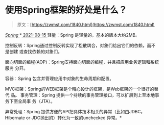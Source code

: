 <!--yml
category: 未分类
date: 0001-01-01 00:00:00
-->

# 使用Spring框架的好处是什么？

> 原文：[https://zwmst.com/1840.html](https://zwmst.com/1840.html)

   [ *Spring* ](https://zwmst.com/spring)*[ <time datetime="2021-08-15T16:40:14+08:00"> 2021-08-15 </time> ](https://zwmst.com/1840.html)  轻量：Spring 是轻量的，基本的版本大约2MB。

控制反转：Spring通过控制反转实现了松散耦合，对象们给出它们的依赖，而不是创建 或查找依赖的对象们。

面向切面的编程(AOP)：Spring支持面向切面的编程，并且把应用业务逻辑和系统服务 分开。

容器：Spring 包含并管理应用中对象的生命周期和配置。

MVC框架：Spring的WEB框架是个精心设计的框架，是Web框架的一个很好的替代 品。 事务管理：Spring 提供一个持续的事务管理接口，可以扩展到上至本地事务下至全局事 务（JTA）。

异常处理：Spring 提供方便的API把具体技术相关的异常（比如由JDBC，Hibernate or JDO抛出的）转化为一致的unchecked 异常。*